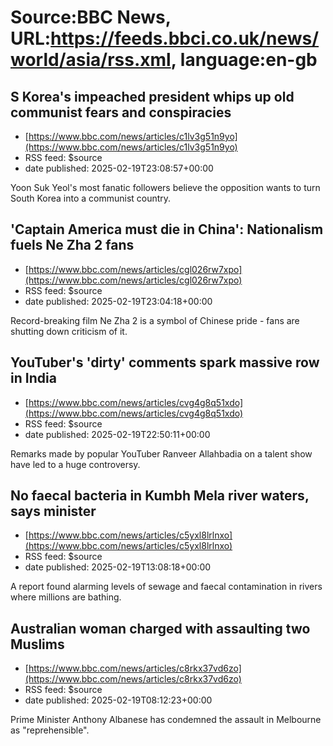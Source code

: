 # Source:BBC News, URL:https://feeds.bbci.co.uk/news/world/asia/rss.xml, language:en-gb

## S Korea's impeached president whips up old communist fears and conspiracies
 - [https://www.bbc.com/news/articles/c1lv3g51n9yo](https://www.bbc.com/news/articles/c1lv3g51n9yo)
 - RSS feed: $source
 - date published: 2025-02-19T23:08:57+00:00

Yoon Suk Yeol's most fanatic followers believe the opposition wants to turn South Korea into a communist country.

## 'Captain America must die in China': Nationalism fuels Ne Zha 2 fans
 - [https://www.bbc.com/news/articles/cgl026rw7xpo](https://www.bbc.com/news/articles/cgl026rw7xpo)
 - RSS feed: $source
 - date published: 2025-02-19T23:04:18+00:00

Record-breaking film Ne Zha 2 is a symbol of Chinese pride - fans are shutting down criticism of it.

## YouTuber's 'dirty' comments spark massive row in India
 - [https://www.bbc.com/news/articles/cvg4g8q51xdo](https://www.bbc.com/news/articles/cvg4g8q51xdo)
 - RSS feed: $source
 - date published: 2025-02-19T22:50:11+00:00

Remarks made by popular YouTuber Ranveer Allahbadia on a talent show have led to a huge controversy.

## No faecal bacteria in Kumbh Mela river waters, says minister
 - [https://www.bbc.com/news/articles/c5yxl8lrlnxo](https://www.bbc.com/news/articles/c5yxl8lrlnxo)
 - RSS feed: $source
 - date published: 2025-02-19T13:08:18+00:00

A report found alarming levels of sewage and faecal contamination in rivers where millions are bathing.

## Australian woman charged with assaulting two Muslims
 - [https://www.bbc.com/news/articles/c8rkx37vd6zo](https://www.bbc.com/news/articles/c8rkx37vd6zo)
 - RSS feed: $source
 - date published: 2025-02-19T08:12:23+00:00

Prime Minister Anthony Albanese has condemned the assault in Melbourne as "reprehensible".

